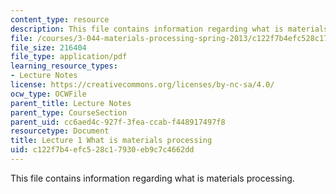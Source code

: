 ```yaml
---
content_type: resource
description: This file contains information regarding what is materials processing.
file: /courses/3-044-materials-processing-spring-2013/c122f7b4efc528c17930eb9c7c4662dd_MIT3_044S13_Lec01.pdf
file_size: 216404
file_type: application/pdf
learning_resource_types:
- Lecture Notes
license: https://creativecommons.org/licenses/by-nc-sa/4.0/
ocw_type: OCWFile
parent_title: Lecture Notes
parent_type: CourseSection
parent_uid: cc6aed4c-927f-3fea-ccab-f448917497f8
resourcetype: Document
title: Lecture 1 What is materials processing
uid: c122f7b4-efc5-28c1-7930-eb9c7c4662dd
---
```

This file contains information regarding what is materials processing.